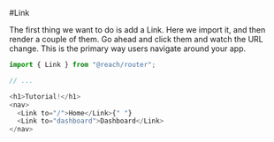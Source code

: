 #Link

The first thing we want to do is add a Link. Here we import it, and then render a couple of them. Go ahead and click them and watch the URL change. This is the primary way users navigate around your app.

```javascript
import { Link } from "@reach/router";

// ...

<h1>Tutorial!</h1>
<nav>
  <Link to="/">Home</Link>{" "}
  <Link to="dashboard">Dashboard</Link>
</nav>
```
